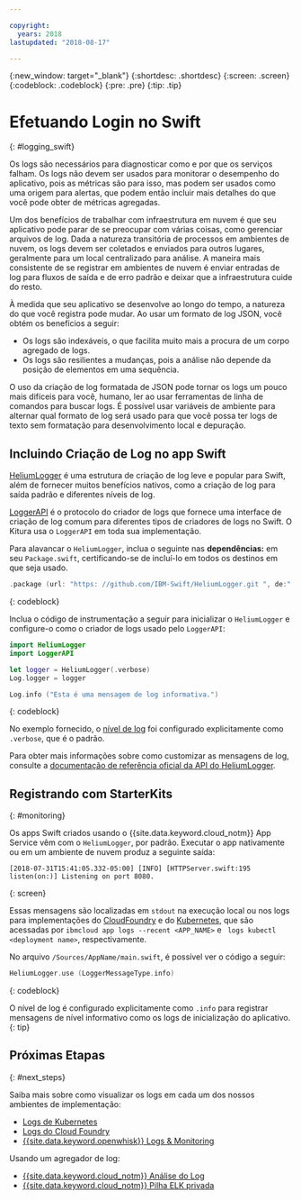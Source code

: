 ```yaml
---

copyright:
  years: 2018
lastupdated: "2018-08-17"

---
```

{:new_window: target="_blank"}
{:shortdesc: .shortdesc}
{:screen: .screen}
{:codeblock: .codeblock}
{:pre: .pre}
{:tip: .tip}

# Efetuando Login no Swift
{: #logging_swift}

Os logs são necessários para diagnosticar como e por que os serviços falham. Os logs não devem ser usados para monitorar o desempenho do aplicativo, pois as métricas são para isso, mas podem ser usados como uma origem para alertas, que podem então incluir mais detalhes do que você pode obter de métricas agregadas.

Um dos benefícios de trabalhar com infraestrutura em nuvem é que seu aplicativo pode parar de se preocupar com várias coisas, como gerenciar arquivos de log. Dada a natureza transitória de processos em ambientes de nuvem, os logs devem ser coletados e enviados para outros lugares, geralmente para um local centralizado para análise. A maneira mais consistente de se registrar em ambientes de nuvem é enviar entradas de log para fluxos de saída e de erro padrão e deixar que a infraestrutura cuide do resto.

À medida que seu aplicativo se desenvolve ao longo do tempo, a natureza do que você registra pode mudar. Ao usar um formato de log JSON, você obtém os benefícios a seguir:
* Os logs são indexáveis, o que facilita muito mais a procura de um corpo agregado de logs.
* Os logs são resilientes a mudanças, pois a análise não depende da posição de elementos em uma sequência.

O uso da criação de log formatada de JSON pode tornar os logs um pouco mais difíceis para você, humano, ler ao usar ferramentas de linha de comandos para buscar logs. É possível usar variáveis de ambiente para alternar qual formato de log será usado para que você possa ter logs de texto sem formatação para desenvolvimento local e depuração.

## Incluindo Criação de Log no app Swift

[HeliumLogger](https://github.com/IBM-Swift/HeliumLogger) é uma estrutura de criação de log leve e popular para Swift, além de fornecer muitos benefícios nativos, como a criação de log para saída padrão e diferentes níveis de log.

[LoggerAPI](https://github.com/IBM-Swift/LoggerAPI) é o protocolo do criador de logs que fornece uma interface de criação de log comum para diferentes tipos de criadores de logs no Swift. O Kitura usa o `LoggerAPI` em toda sua implementação.

Para alavancar o `HeliumLogger`, inclua o seguinte nas **dependências:** em seu `Package.swift`, certificando-se de incluí-lo em todos os destinos em que seja usado.
```swift
.package (url: "https: //github.com/IBM-Swift/HeliumLogger.git ", de:" 1.7.1 ")
```
{: codeblock}

Inclua o código de instrumentação a seguir para inicializar o `HeliumLogger` e configure-o como o criador de logs usado pelo `LoggerAPI`:
```swift
import HeliumLogger
import LoggerAPI

let logger = HeliumLogger(.verbose)
Log.logger = logger

Log.info ("Esta é uma mensagem de log informativa.")
```
{: codeblock}

No exemplo fornecido, o [nível de log](http://ibm-swift.github.io/HeliumLogger/) foi configurado explicitamente como `.verbose`, que é o padrão.

Para obter mais informações sobre como customizar as mensagens de log, consulte a [documentação de referência oficial da API do HeliumLogger](http://ibm-swift.github.io/HeliumLogger/).

## Registrando com StarterKits
{: #monitoring}

Os apps Swift criados usando o {{site.data.keyword.cloud_notm}} App Service vêm com o `HeliumLogger`, por padrão. Executar o app nativamente ou em um ambiente de nuvem produz a seguinte saída:
```
[2018-07-31T15:41:05.332-05:00] [INFO] [HTTPServer.swift:195 listen(on:)] Listening on port 8080.
```
{: screen}

Essas mensagens são localizadas em `stdout` na execução local ou nos logs para implementações do [CloudFoundry](https://console.bluemix.net/docs/cli/reference/bluemix_cli/bx_cli.html#ibmcloud_app_logs) e do [Kubernetes](https://kubernetes-v1-4.github.io/docs/user-guide/kubectl/kubectl_logs/), que são acessadas por `ibmcloud app logs --recent <APP_NAME>`  e  ` logs kubectl <deployment name>`, respectivamente.

No arquivo `/Sources/AppName/main.swift`, é possível ver o código a seguir:
```swift
HeliumLogger.use (LoggerMessageType.info)
```
{: codeblock}

O nível de log é configurado explicitamente como `.info` para registrar mensagens de nível informativo como os logs de inicialização do aplicativo.
{: tip}

## Próximas Etapas
{: #next_steps}

Saiba mais sobre como visualizar os logs em cada um dos nossos ambientes de implementação:
* [ Logs de Kubernetes ](https://kubernetes-v1-4.github.io/docs/user-guide/kubectl/kubectl_logs/)
* [ Logs do Cloud Foundry ](https://console.bluemix.net/docs/cli/reference/bluemix_cli/bx_cli.html#ibmcloud_app_logs)
* [ {{site.data.keyword.openwhisk}}  Logs & Monitoring ](https://console.bluemix.net/docs/openwhisk/openwhisk_logs.html#openwhisk_logs)

Usando um agregador de log:
* [ {{site.data.keyword.cloud_notm}}  Análise do Log ](https://console.bluemix.net/docs/services/CloudLogAnalysis/log_analysis_ov.html#log_analysis_ov)
* [ {{site.data.keyword.cloud_notm}}  Pilha ELK privada ](https://www.ibm.com/support/knowledgecenter/en/SSBS6K_2.1.0.2/manage_metrics/logging_elk.html)
